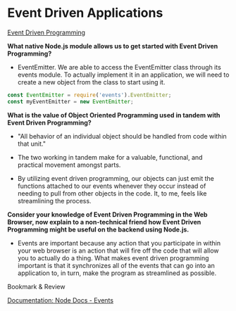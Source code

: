 # Event Driven Applications

[Event Driven Programming](https://www.digitalocean.com/community/tutorials/nodejs-event-driven-programming)

**What native Node.js module allows us to get started with Event Driven Programming?**

- EventEmitter. We are able to access the EventEmitter class through its events module. To actually implement it in an application, we will need to create a new object from the class to start using it.

```javascript
const EventEmitter = require('events').EventEmitter;
const myEventEmitter = new EventEmitter;
```

**What is the value of Object Oriented Programming used in tandem with Event Driven Programming?**

- "All behavior of an individual object should be handled from code within that unit."

- The two working in tandem make for a valuable, functional, and practical movement amongst parts. 

- By utilizing event driven programming, our objects can just emit the functions attached to our events whenever they occur instead of needing to pull from other objects in the code. It, to me, feels like streamlining the process.

**Consider your knowledge of Event Driven Programming in the Web Browser, now explain to a non-technical friend how Event Driven Programming might be useful on the backend using Node.js.**

- Events are important because any action that you participate in within your web browser is an action that will fire off the code that will allow you to actually do a thing. What makes event driven programming important is that it synchronizes all of the events that can go into an application to, in turn, make the program as streamlined as possible.

Bookmark & Review

[Documentation: Node Docs - Events](https://nodejs.org/api/events.html)
